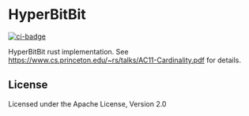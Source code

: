 # HyperBitBit
[![ci-badge](https://github.com/jettify/hyperbitbit/workflows/CI/badge.svg)](https://github.com/jettify/hyperbitbit/actions?query=workflow%3ACI)

HyperBitBit rust implementation. See https://www.cs.princeton.edu/~rs/talks/AC11-Cardinality.pdf
for details.

## License

Licensed under the Apache License, Version 2.0
